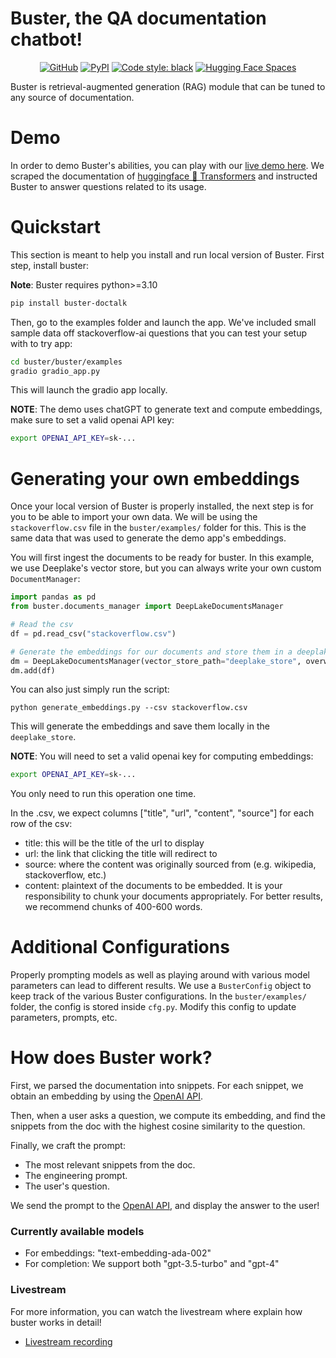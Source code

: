 # Buster, the QA documentation chatbot!

<div align="center">

[![GitHub](https://img.shields.io/github/license/jerpint/buster)](https://github.com/jerpint/buster)
[![PyPI](https://img.shields.io/pypi/v/buster-doctalk?logo=pypi)](https://pypi.org/project/buster-doctalk)
[![Code style: black](https://img.shields.io/badge/code%20style-black-000000.svg)](https://github.com/psf/black)
[![Hugging Face Spaces](https://img.shields.io/badge/🤗%20Hugging%20Face-Buster%20Demo-blue)](https://huggingface.co/spaces/jerpint/buster)

</div>

Buster is retrieval-augmented generation (RAG) module that can be tuned to any source of documentation.

# Demo

In order to demo Buster's abilities, you can play with our [live demo here](https://huggingface.co/spaces/jerpint/buster).
We scraped the documentation of [huggingface 🤗 Transformers](https://huggingface.co/docs/transformers/index) and instructed Buster to answer questions related to its usage.

# Quickstart

This section is meant to help you install and run local version of Buster.
First step, install buster:

**Note**: Buster requires python>=3.10

```bash
pip install buster-doctalk
```

Then, go to the examples folder and launch the app.
We've included small sample data off stackoverflow-ai questions that you can test your setup with to try app:

```bash
cd buster/buster/examples
gradio gradio_app.py
```

This will launch the gradio app locally.


**NOTE**: The demo uses chatGPT to generate text and compute embeddings, make sure to set a valid openai API key:
```bash
export OPENAI_API_KEY=sk-...
```

# Generating your own embeddings

Once your local version of Buster is properly installed, the next step is for you to be able to import your own data.
We will be using the `stackoverflow.csv` file in the `buster/examples/` folder for this. This is the same data that was used to generate the demo app's embeddings.

You will first ingest the documents to be ready for buster. In this example, we use Deeplake's vector store, but you can always write your own custom `DocumentManager`:


```python
import pandas as pd
from buster.documents_manager import DeepLakeDocumentsManager

# Read the csv
df = pd.read_csv("stackoverflow.csv")

# Generate the embeddings for our documents and store them in a deeplake format
dm = DeepLakeDocumentsManager(vector_store_path="deeplake_store", overwrite=True)
dm.add(df)
```

You can also just simply run the script:

    python generate_embeddings.py --csv stackoverflow.csv


This will generate the embeddings and save them locally in the `deeplake_store`.


**NOTE**: You will need to set a valid openai key for computing embeddings:

```bash
export OPENAI_API_KEY=sk-...
```

You only need to run this operation one time.

In the .csv, we expect columns ["title", "url", "content", "source"] for each row of the csv:

* title: this will be the title of the url to display
* url: the link that clicking the title will redirect to
* source: where the content was originally sourced from (e.g. wikipedia, stackoverflow, etc.)
* content: plaintext of the documents to be embedded. It is your responsibility to chunk your documents appropriately. For better results, we recommend chunks of 400-600 words.

# Additional Configurations

Properly prompting models as well as playing around with various model parameters can lead to different results. We use a `BusterConfig` object to keep track of the various Buster configurations. In the `buster/examples/` folder, the config is stored inside `cfg.py`. Modify this config to update parameters, prompts, etc.

# How does Buster work?

First, we parsed the documentation into snippets. For each snippet, we obtain an embedding by using the [OpenAI API](https://beta.openai.com/docs/guides/embeddings/what-are-embeddings).

Then, when a user asks a question, we compute its embedding, and find the snippets from the doc with the highest cosine similarity to the question.

Finally, we craft the prompt:
- The most relevant snippets from the doc.
- The engineering prompt.
- The user's question.

We send the prompt to the [OpenAI API](https://beta.openai.com/docs/api-reference/completions), and display the answer to the user!

### Currently available models

- For embeddings: "text-embedding-ada-002"
- For completion: We support both "gpt-3.5-turbo" and "gpt-4"

### Livestream

For more information, you can watch the livestream where explain how buster works in detail!

- [Livestream recording](https://youtu.be/LB5g-AhfPG8)